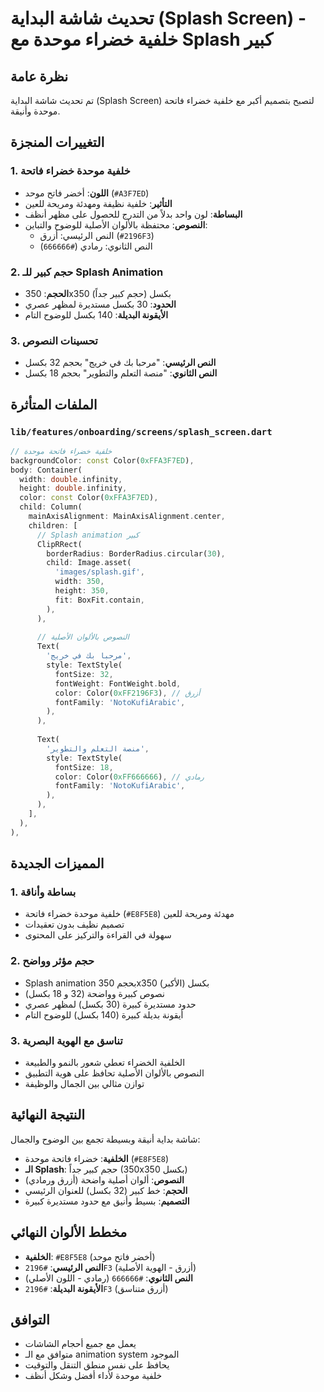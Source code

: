 # تحديث شاشة البداية (Splash Screen) - خلفية خضراء موحدة مع Splash كبير

## نظرة عامة
تم تحديث شاشة البداية (Splash Screen) لتصبح بتصميم أكبر مع خلفية خضراء فاتحة موحدة وأنيقة.

## التغييرات المنجزة

### 1. خلفية موحدة خضراء فاتحة
- **اللون**: أخضر فاتح موحد (`#A3F7ED`) 
- **التأثير**: خلفية نظيفة ومهدئة ومريحة للعين
- **البساطة**: لون واحد بدلاً من التدرج للحصول على مظهر أنظف
- **النصوص**: محتفظة بالألوان الأصلية للوضوح والتباين:
  - النص الرئيسي: أزرق (`#2196F3`)
  - النص الثانوي: رمادي (`#666666`)

### 2. حجم كبير للـ Splash Animation
- **الحجم**: 350x350 بكسل (حجم كبير جداً)
- **الحدود**: 30 بكسل مستديرة لمظهر عصري
- **الأيقونة البديلة**: 140 بكسل للوضوح التام

### 3. تحسينات النصوص
- **النص الرئيسي**: "مرحبا بك في خريج" بحجم 32 بكسل
- **النص الثانوي**: "منصة التعلم والتطوير" بحجم 18 بكسل

## الملفات المتأثرة

### `lib/features/onboarding/screens/splash_screen.dart`
```dart
// خلفية خضراء فاتحة موحدة
backgroundColor: const Color(0xFFA3F7ED),
body: Container(
  width: double.infinity,
  height: double.infinity,
  color: const Color(0xFFA3F7ED),
  child: Column(
    mainAxisAlignment: MainAxisAlignment.center,
    children: [
      // Splash animation كبير
      ClipRRect(
        borderRadius: BorderRadius.circular(30),
        child: Image.asset(
          'images/splash.gif',
          width: 350,
          height: 350,
          fit: BoxFit.contain,
        ),
      ),
      
      // النصوص بالألوان الأصلية
      Text(
        'مرحبا بك في خريج',
        style: TextStyle(
          fontSize: 32,
          fontWeight: FontWeight.bold,
          color: Color(0xFF2196F3), // أزرق
          fontFamily: 'NotoKufiArabic',
        ),
      ),
      
      Text(
        'منصة التعلم والتطوير',
        style: TextStyle(
          fontSize: 18,
          color: Color(0xFF666666), // رمادي
          fontFamily: 'NotoKufiArabic',
        ),
      ),
    ],
  ),
),
```

## المميزات الجديدة

### 1. بساطة وأناقة
- خلفية موحدة خضراء فاتحة (`#E8F5E8`) مهدئة ومريحة للعين
- تصميم نظيف بدون تعقيدات
- سهولة في القراءة والتركيز على المحتوى

### 2. حجم مؤثر وواضح
- Splash animation بحجم 350x350 بكسل (الأكبر)
- نصوص كبيرة وواضحة (32 و 18 بكسل)
- حدود مستديرة كبيرة (30 بكسل) لمظهر عصري
- أيقونة بديلة كبيرة (140 بكسل) للوضوح التام

### 3. تناسق مع الهوية البصرية
- الخلفية الخضراء تعطي شعور بالنمو والطبيعة
- النصوص بالألوان الأصلية تحافظ على هوية التطبيق
- توازن مثالي بين الجمال والوظيفة

## النتيجة النهائية
شاشة بداية أنيقة وبسيطة تجمع بين الوضوح والجمال:
- **الخلفية**: خضراء فاتحة موحدة (`#E8F5E8`)
- **الـ Splash**: حجم كبير جداً (350x350 بكسل)
- **النصوص**: ألوان أصلية واضحة (أزرق ورمادي)
- **الحجم**: خط كبير (32 بكسل) للعنوان الرئيسي
- **التصميم**: بسيط وأنيق مع حدود مستديرة كبيرة

## مخطط الألوان النهائي
- **الخلفية**: `#E8F5E8` (أخضر فاتح موحد)
- **النص الرئيسي**: `#2196F3` (أزرق - الهوية الأصلية)
- **النص الثانوي**: `#666666` (رمادي - اللون الأصلي)
- **الأيقونة البديلة**: `#2196F3` (أزرق متناسق)

## التوافق
- يعمل مع جميع أحجام الشاشات
- متوافق مع الـ animation system الموجود
- يحافظ على نفس منطق التنقل والتوقيت
- خلفية موحدة لأداء أفضل وشكل أنظف

